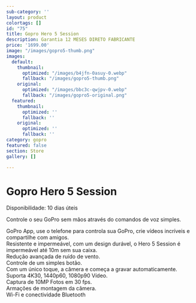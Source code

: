 ```yaml
---
sub-category: ''
layout: product
colortags: []
id: "75"
title: Gopro Hero 5 Session
description: Garantia 12 MESES DIRETO FABRICANTE
price: '1699.00'
image: "/images/gopro5-thumb.png"
images:
  default:
    thumbnail:
      optimized: "/images/b4jfn-0asuy-0.webp"
      fallback: "/images/gopro5-thumb.png"
    original:
      optimized: "/images/bbc3c-qwjpv-0.webp"
      fallback: "/images/gopro5-original.png"
  featured:
    thumbnail:
      optimized: ''
      fallback: ''
    original:
      optimized: ''
      fallback: ''
category: gopro
featured: false
section: Store
gallery: []

---
```

# Gopro Hero 5 Session

Disponibilidade: 10 dias úteis

Controle o seu GoPro sem mãos através do comandos de voz simples.  
  
GoPro App, use o telefone para controla sua GoPro, crie vídeos incríveis e compartilhe com amigos.   
Resistente e impermeável, com um design durável, o Hero 5 Session é impermeável até 10m sem sua caixa.   
Redução avançada de ruído de vento.   
Controle de um simples botão.   
Com um único toque, a câmera e começa a gravar automaticamente.   
Suporta 4K30, 1440p60, 1080p90 Vídeo.   
Captura de 10MP Fotos em 30 fps.   
Armações de montagem da câmera.   
Wi-Fi e conectividade Bluetooth